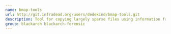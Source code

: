 ```yaml
---
name: bmap-tools
url: http://git.infradead.org/users/dedekind/bmap-tools.git
description: Tool for copying largely sparse files using information from a block map file.
group: blackarch blackarch-forensic
---
```

